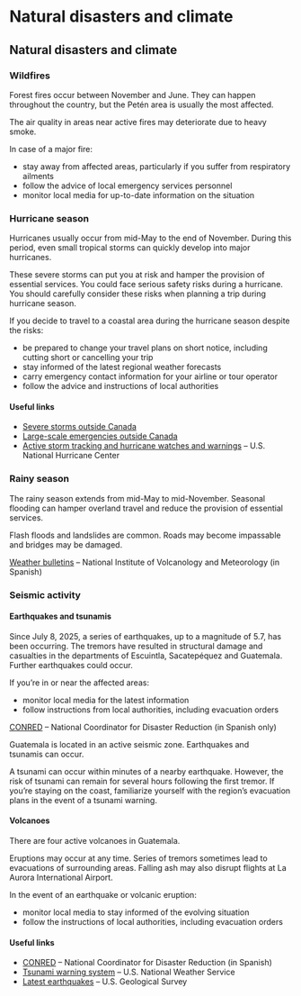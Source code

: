 # Natural disasters and climate

## Natural disasters and climate

### Wildfires

Forest fires occur between November and June. They can happen throughout the country, but the Petén area is usually the most affected.

The air quality in areas near active fires may deteriorate due to heavy smoke.

In case of a major fire:

* stay away from affected areas, particularly if you suffer from respiratory ailments
* follow the advice of local emergency services personnel
* monitor local media for up-to-date information on the situation

### Hurricane season

Hurricanes usually occur from mid-May to the end of November. During this period, even small tropical storms can quickly develop into major hurricanes.

These severe storms can put you at risk and hamper the provision of essential services. You could face serious safety risks during a hurricane. You should carefully consider these risks when planning a trip during hurricane season.

If you decide to travel to a coastal area during the hurricane season despite the risks:

* be prepared to change your travel plans on short notice, including cutting short or cancelling your trip
* stay informed of the latest regional weather forecasts
* carry emergency contact information for your airline or tour operator
* follow the advice and instructions of local authorities

#### Useful links

* [Severe storms outside Canada](https://travel.gc.ca/travelling/health-safety/hurricanes-typhoons-cyclones-monsoons )
* [Large-scale emergencies outside Canada](https://travel.gc.ca/assistance/emergency-info/large-scale-emergencies-abroad)
* [Active storm tracking and hurricane watches and warnings](http://www.nhc.noaa.gov/) – U.S. National Hurricane Center

### Rainy season

The rainy season extends from mid-May to mid-November. Seasonal flooding can hamper overland travel and reduce the provision of essential services.

Flash floods and landslides are common. Roads may become impassable and bridges may be damaged.

[Weather bulletins](https://insivumeh.gob.gt/) – National Institute of Volcanology and Meteorology (in Spanish)

### Seismic activity

#### Earthquakes and tsunamis

Since July 8, 2025, a series of earthquakes, up to a magnitude of 5.7, has been occurring. The tremors have resulted in structural damage and casualties in the departments of Escuintla, Sacatepéquez and Guatemala. Further earthquakes could occur.

If you’re in or near the affected areas:

* monitor local media for the latest information
* follow instructions from local authorities, including evacuation orders

[CONRED](https://conred.gob.gt/) – National Coordinator for Disaster Reduction (in Spanish only)

Guatemala is located in an active seismic zone. Earthquakes and tsunamis can occur.

A tsunami can occur within minutes of a nearby earthquake. However, the risk of tsunami can remain for several hours following the first tremor. If you’re staying on the coast, familiarize yourself with the region’s evacuation plans in the event of a tsunami warning.

#### Volcanoes

There are four active volcanoes in Guatemala.

Eruptions may occur at any time. Series of tremors sometimes lead to evacuations of surrounding areas. Falling ash may also disrupt flights at La Aurora International Airport.

In the event of an earthquake or volcanic eruption:

* monitor local media to stay informed of the evolving situation
* follow the instructions of local authorities, including evacuation orders

#### Useful links

* [CONRED](https://conred.gob.gt/) – National Coordinator for Disaster Reduction (in Spanish)
* [Tsunami warning system](http://tsunami.gov/) – U.S. National Weather Service
* [Latest earthquakes](https://earthquake.usgs.gov/earthquakes/map/) – U.S. Geological Survey